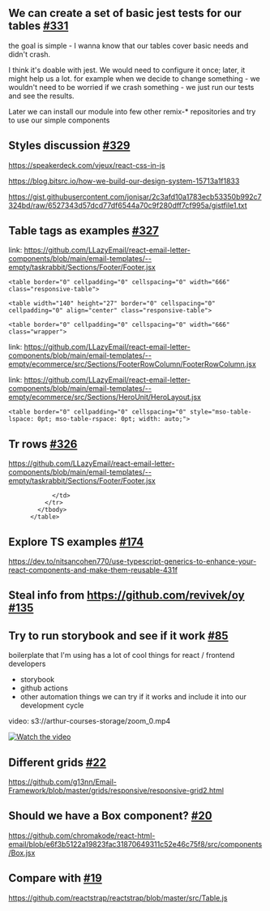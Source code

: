 ## We can create a set of basic jest tests for our tables [#331](https://github.com/LLazyEmail/react-email-table/issues/331)

the goal is simple - I wanna know that our tables cover basic needs and didn't crash.

I think it's doable with jest. We would need to configure it once; later, it might help us a lot.
for example when we decide to change something - we wouldn't need to be worried if we crash something - we just run our tests and see the results.

Later we can install our module into few other remix-* repositories and try to use our simple components

## Styles discussion [#329](https://github.com/LLazyEmail/react-email-table/issues/329)

https://speakerdeck.com/vjeux/react-css-in-js

https://blog.bitsrc.io/how-we-build-our-design-system-15713a1f1833

https://gist.githubusercontent.com/jonisar/2c3afd10a1783ecb53350b992c7324bd/raw/6527343d57dcd77df6544a70c9f280dff7cf995a/gistfile1.txt

## Table tags as examples [#327](https://github.com/LLazyEmail/react-email-table/issues/327)

link: https://github.com/LLazyEmail/react-email-letter-components/blob/main/email-templates/--empty/taskrabbit/Sections/Footer/Footer.jsx

`<table border="0" cellpadding="0" cellspacing="0" width="666" class="responsive-table">`

`<table width="140" height="27" border="0" cellspacing="0" cellpadding="0" align="center" class="responsive-table">`

`<table border="0" cellpadding="0" cellspacing="0" width="666" class="wrapper">`

link: https://github.com/LLazyEmail/react-email-letter-components/blob/main/email-templates/--empty/ecommerce/src/Sections/FooterRowColumn/FooterRowColumn.jsx

link: https://github.com/LLazyEmail/react-email-letter-components/blob/main/email-templates/--empty/ecommerce/src/Sections/HeroUnit/HeroLayout.jsx

`<table border="0" cellpadding="0" cellspacing="0" style="mso-table-lspace: 0pt; mso-table-rspace: 0pt; width: auto;">`

## Tr rows [#326](https://github.com/LLazyEmail/react-email-table/issues/326)

https://github.com/LLazyEmail/react-email-letter-components/blob/main/email-templates/--empty/taskrabbit/Sections/Footer/Footer.jsx
```
            </td>
          </tr>
        </tbody>
      </table>
```

## Explore TS examples [#174](https://github.com/LLazyEmail/react-email-table/issues/174)

https://dev.to/nitsancohen770/use-typescript-generics-to-enhance-your-react-components-and-make-them-reusable-431f

## Steal info from https://github.com/revivek/oy [#135](https://github.com/LLazyEmail/react-email-table/issues/135)

## Try to run storybook and see if it work [#85](https://github.com/LLazyEmail/react-email-table/issues/85)

boilerplate that I'm using has a lot of cool things for react / frontend developers

- storybook
- github actions
- other automation things
we can try if it works and include it into our development cycle

video: s3://arthur-courses-storage/zoom_0.mp4

[![Watch the video](https://i.imgur.com/vKb2F1B.png)](https://user-images.githubusercontent.com/1469198/180625210-f9cc8abf-7fb8-4596-8904-22458886f800.mp4)

## Different grids [#22](https://github.com/LLazyEmail/react-email-table/issues/22)

https://github.com/g13nn/Email-Framework/blob/master/grids/responsive/responsive-grid2.html

## Should we have a Box component? [#20](https://github.com/LLazyEmail/react-email-table/issues/20)

https://github.com/chromakode/react-html-email/blob/e6f3b5122a19823fac31870649311c52e46c75f8/src/components/Box.jsx

## Compare with [#19](https://github.com/LLazyEmail/react-email-table/issues/19)

https://github.com/reactstrap/reactstrap/blob/master/src/Table.js



